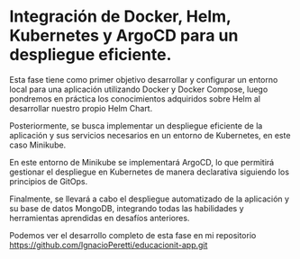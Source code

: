 # Integración de Docker, Helm, Kubernetes y ArgoCD para un despliegue eficiente.

Esta fase tiene como primer objetivo desarrollar y configurar un entorno local para una aplicación utilizando Docker y Docker Compose, luego pondremos en práctica los conocimientos adquiridos sobre Helm al desarrollar nuestro propio Helm Chart.

Posteriormente, se busca implementar un despliegue eficiente de la aplicación y sus servicios necesarios en un entorno de Kubernetes, en este caso Minikube.

En este entorno de Minikube se implementará ArgoCD, lo que permitirá gestionar el despliegue en Kubernetes de manera declarativa siguiendo los principios de GitOps.

Finalmente, se llevará a cabo el despliegue automatizado de la aplicación y su base de datos MongoDB, integrando todas las habilidades y herramientas aprendidas en desafíos anteriores.

Podemos ver el desarrollo completo de esta fase en mi repositorio https://github.com/IgnacioPeretti/educacionit-app.git
